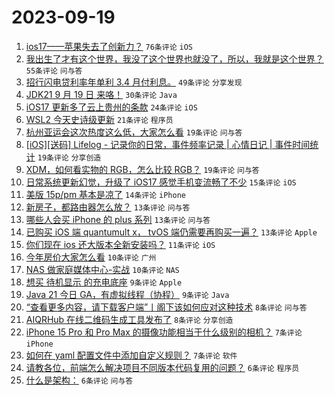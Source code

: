 # 2023-09-19

1. [ios17——苹果失去了创新力？](https://www.v2ex.com/t/975042) `76条评论` `iOS`
1. [我出生了才有这个世界，我没了这个世界也就没了，所以，我就是这个世界？](https://www.v2ex.com/t/975056) `55条评论` `问与答`
1. [招行闪电贷利率年单利 3.4 月付利息。](https://www.v2ex.com/t/975072) `49条评论` `分享发现`
1. [JDK21 9 月 19 日 来咯！](https://www.v2ex.com/t/975067) `30条评论` `Java`
1. [iOS17 更新多了云上贵州的条款](https://www.v2ex.com/t/975048) `24条评论` `iOS`
1. [WSL2 今天史诗级更新](https://www.v2ex.com/t/975098) `21条评论` `程序员`
1. [杭州亚运会这次热度这么低，大家怎么看](https://www.v2ex.com/t/975092) `19条评论` `问与答`
1. [[iOS][送码] Lifelog - 记录你的日常，事件频率记录 | 心情日记 | 事件时间统计](https://www.v2ex.com/t/975077) `19条评论` `分享创造`
1. [XDM，如何看实物的 RGB，怎么比较 RGB？](https://www.v2ex.com/t/975055) `19条评论` `问与答`
1. [日常系统更新幻觉，升级了 iOS17 感觉手机变流畅了不少](https://www.v2ex.com/t/975058) `15条评论` `iOS`
1. [美版 15p/pm 基本是凉了](https://www.v2ex.com/t/975066) `14条评论` `iPhone`
1. [新房子，都路由器怎么放？](https://www.v2ex.com/t/975080) `13条评论` `问与答`
1. [哪些人会买 iPhone 的 plus 系列](https://www.v2ex.com/t/975073) `13条评论` `问与答`
1. [已购买 iOS 端 quantumult x， tvOS 端仍需要再购买一遍？](https://www.v2ex.com/t/975052) `13条评论` `Apple`
1. [你们现在 ios 还大版本全新安装吗？](https://www.v2ex.com/t/975075) `11条评论` `iOS`
1. [今年房价大家怎么看](https://www.v2ex.com/t/975102) `10条评论` `广州`
1. [NAS 做家庭媒体中心-实战](https://www.v2ex.com/t/975089) `10条评论` `NAS`
1. [想买 待机显示 的充电底座](https://www.v2ex.com/t/975085) `9条评论` `Apple`
1. [Java 21 今日 GA，有虚拟线程（协程）](https://www.v2ex.com/t/975076) `9条评论` `Java`
1. [“查看更多内容，请下载客户端”丨阁下该如何应对这种技术](https://www.v2ex.com/t/975063) `8条评论` `问与答`
1. [AIQRHub 在线二维码生成工具发布了](https://www.v2ex.com/t/975053) `8条评论` `分享创造`
1. [iPhone 15 Pro 和 Pro Max 的摄像功能相当于什么级别的相机？](https://www.v2ex.com/t/975061) `7条评论` `iPhone`
1. [如何在 yaml 配置文件中添加自定义规则？](https://www.v2ex.com/t/975044) `7条评论` `软件`
1. [请教各位，前端怎么解决项目不同版本代码复用的问题？](https://www.v2ex.com/t/975100) `6条评论` `程序员`
1. [什么是架构：](https://www.v2ex.com/t/975065) `6条评论` `问与答`
